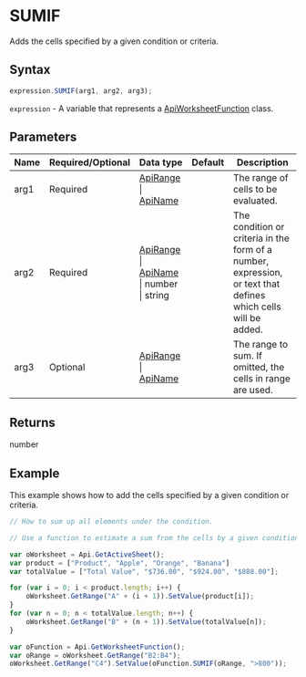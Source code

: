 # SUMIF

Adds the cells specified by a given condition or criteria.

## Syntax

```javascript
expression.SUMIF(arg1, arg2, arg3);
```

`expression` - A variable that represents a [ApiWorksheetFunction](../ApiWorksheetFunction.md) class.

## Parameters

| **Name** | **Required/Optional** | **Data type** | **Default** | **Description** |
| ------------- | ------------- | ------------- | ------------- | ------------- |
| arg1 | Required | [ApiRange](../../ApiRange/ApiRange.md) \| [ApiName](../../ApiName/ApiName.md) |  | The range of cells to be evaluated. |
| arg2 | Required | [ApiRange](../../ApiRange/ApiRange.md) \| [ApiName](../../ApiName/ApiName.md) \| number \| string |  | The condition or criteria in the form of a number, expression, or text that defines which cells will be added. |
| arg3 | Optional | [ApiRange](../../ApiRange/ApiRange.md) \| [ApiName](../../ApiName/ApiName.md) |  | The range to sum. If omitted, the cells in range are used. |

## Returns

number

## Example

This example shows how to add the cells specified by a given condition or criteria.

```javascript editor-xlsx
// How to sum up all elements under the condition.

// Use a function to estimate a sum from the cells by a given condition.

var oWorksheet = Api.GetActiveSheet();
var product = ["Product", "Apple", "Orange", "Banana"]
var totalValue = ["Total Value", "$736.00", "$924.00", "$888.00"];

for (var i = 0; i < product.length; i++) {
    oWorksheet.GetRange("A" + (i + 1)).SetValue(product[i]);
}
for (var n = 0; n < totalValue.length; n++) {
    oWorksheet.GetRange("B" + (n + 1)).SetValue(totalValue[n]);
}

var oFunction = Api.GetWorksheetFunction();
var oRange = oWorksheet.GetRange("B2:B4");
oWorksheet.GetRange("C4").SetValue(oFunction.SUMIF(oRange, ">800"));
```

